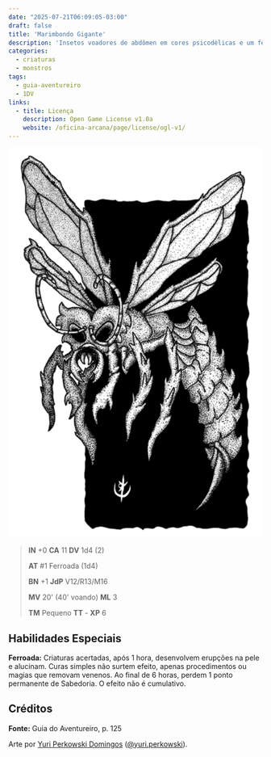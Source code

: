 ```yaml
---
date: "2025-07-21T06:09:05-03:00"
draft: false
title: 'Marimbondo Gigante'
description: 'Insetos voadores de abdômen em cores psicodélicas e um ferrão rubro.'
categories:
  - criaturas
  - monstros
tags:
  - guia-aventureiro
  - 1DV
links:
  - title: Licença
    description: Open Game License v1.0a
    website: /oficina-arcana/page/license/ogl-v1/
---
```


![Marimbondo Gigante](marimbondo.png)

> **IN** +0 **CA** 11 **DV** 1d4 (2)
>
> **AT** #1 Ferroada (1d4)
>
> **BN** +1 **JdP** V12/R13/M16
>
> **MV** 20' (40' voando) **ML** 3
>
> **TM** Pequeno **TT** - **XP** 6

## Habilidades Especiais

**Ferroada:** Criaturas acertadas, após 1 hora, desenvolvem
erupções na pele e alucinam. Curas simples não surtem
efeito, apenas procedimentos ou magias que removam
venenos. Ao final de 6 horas, perdem 1 ponto permanente
de Sabedoria. O efeito não é cumulativo.

## Créditos

**Fonte:** Guia do Aventureiro, p. 125

Arte por [Yuri Perkowski Domingos](https://www.artstation.com/perkowski) ([@yuri.perkowski](https://www.instagram.com/yuri.perkowski/)).
